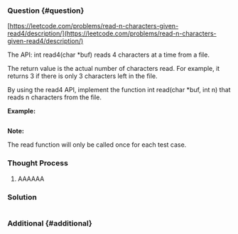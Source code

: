 ### Question {#question}

[https://leetcode.com/problems/read-n-characters-given-read4/description/](https://leetcode.com/problems/read-n-characters-given-read4/description/)

The API: int read4\(char \*buf\) reads 4 characters at a time from a file.

The return value is the actual number of characters read. For example, it returns 3 if there is only 3 characters left in the file.

By using the read4 API, implement the function int read\(char \*buf, int n\) that reads n characters from the file.

**Example:**

```

```

**Note:**

The read function will only be called once for each test case.

### Thought Process

1. AAAAAA

### Solution

```java

```

### Additional {#additional}



